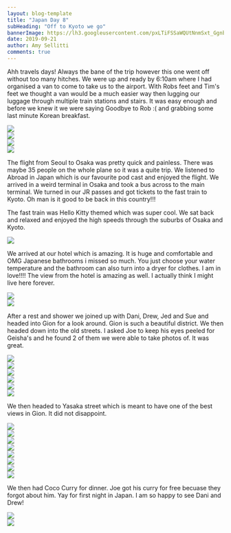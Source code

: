 ```yaml
---
layout: blog-template
title: "Japan Day 8"
subHeading: "Off to Kyoto we go"
bannerImage: https://lh3.googleusercontent.com/pxLTiFSSaWQUtNnmSxt_Ggnbt_qi4oObtwl5I8MKdpzRVsl9YjDZKPWtwNKV4xEfPlyEWZq4fq6qDvUAjUNYulVvOnpnkdLhsdEjFCAkDMSKGM5RZ2XzElotc4sodFiW1AZ72fXxkFg=w2400
date: 2019-09-21
author: Amy Sellitti
comments: true
---
```


Ahh travels days! Always the bane of the trip however this one went off without too many hitches. We were up and ready by 6:10am where I had organised a van to come to take us to the airport. With Robs feet and Tim's feet we thought a van would be a much easier way then lugging our luggage through multiple train stations and stairs. It was easy enough and before we knew it we were saying Goodbye to Rob :( and grabbing some last minute Korean breakfast.

<div class="center-image"><img src="https://lh3.googleusercontent.com/8RVaow0DFgf_KaHGDSeZU5zeX3-KUlScPWYSeV3km39IFYfq-pH6DRkPRlDAFYOVZ3yBem-ePISE9eJYpsV7YnV_OyGFizSX45weq3elkjDXd7R_xbOZ7-dibmocnV6MA_5Tru7SeLo=w2400"/></div>
<div class="center-image"><img src="https://lh3.googleusercontent.com/FVT7XRpZILOWt-LC3aF413WvP8BNE3L_ZCw-R5NircGWVpPrmVRM2foe2EMbt8dUCvR1pPWXpoUmvZIPmliZGCpoL_Bw-CM9TF_WgHnMo01i1XmyiEfb-n9_bHWiO2JgEH7Wq1wKJIw=w2400"/></div>
<div class="center-image"><img src="https://lh3.googleusercontent.com/IB4uPT1sp1gOWWRGAhHCPtn9g-FsppYCGLGcyMfXuZu8K_5hmYxjl-rsrYdPfsiLvYAtgSKTJtXnbvGHlt96guNBNt9YhOkdaMr1O2_FA6PK7fuOpwJVcjF5DtPz0rowIMwAnyV64iY=w2400"/></div>
<div class="center-image"><img src="https://lh3.googleusercontent.com/bC9-FhUEhtl9MJR8ndhXhm3LtQGmcqGEFswQttTQEMJHa94T9A3aYhZgMGcC_OFgOgfP4tXaEIrqP2pEQ2Bvt3tXOScYTb1vYJAgJPU_fwfxn1a7BjjqJ4y1eHuR6Kmqsj3kmEcft6E=w2400"/></div>

The flight from Seoul to Osaka was pretty quick and painless. There was maybe 35 people on the whole plane so it was a quite trip. We listened to Abroad in Japan which is our favourite pod cast and enjoyed the flight. We arrived in a weird terminal in Osaka and took a  bus across to the main terminal. We turned in our JR passes and got tickets to the fast train to Kyoto. Oh man is it good to be back in this country!!!

The fast train was Hello Kitty themed which was super cool. We sat back and relaxed and enjoyed the high speeds through the suburbs of Osaka and Kyoto.

<div class="center-image"><img src="https://lh3.googleusercontent.com/jVeleeHQa6i_HNnV8_5OpjItaSkbcj16ytcbeUz9_48-zcnH0it4lL_DoiF7csdlZ1iVimsKLhbvnEBoYPbBIsDlyDvn8L3ueOcXTr-O922mmgn2kBU47wOM6NE5YBN5W5o3AdD3wj0=w2400"/></div>

We arrived at our hotel which is amazing. It is huge and comfortable and OMG Japanese bathrooms i missed so much. You just choose your water temperature and the bathroom can also turn into a dryer for clothes. I am in love!!!! The view from the hotel is amazing as well.  I actually think I might live here forever. 

<div class="center-image"><img src="https://lh3.googleusercontent.com/natucECvlVFxcNgOSgQS9MwMqAOg22h6psat_4IZfgQ5uwm1Pp0VqFKu7uhvjF5gi2f7su2cbqQnt60bYKsQn6bSZCWCsQppxQ8pjbsKGtLb69QQI5p-kEuVYsYRLXimZS_8G6hKU-Y=w2400"/></div>
<div class="center-image"><img src="https://lh3.googleusercontent.com/koi6MOQOg1SO5DkByND8W40KG6cZnMNzQSDf9KqpH25AxSgrZoeAIIT-qPSLWfeXmN2ceqZCAQXHTQChTl41wrvTkQyxVpVLCYtbIKsFqd3HkdFhOPsoeJci3-J-_W8r4uJ5ofuGMjw=w2400"/></div>

After a rest and shower we joined up with Dani, Drew, Jed and Sue and headed into Gion for a look around. Gion is such a beautiful district. We then headed down into the old streets. I asked Joe to keep his eyes peeled for Geisha's and he found 2 of them we were able to take photos of. It was great.  
<div class="center-image"><img src="https://lh3.googleusercontent.com/vvuyZU2Jk8E5YXXCZDFIV2gtq1gjaJmFuB6WNk8p6lCreCvPL8YKaRC7SD4cyqB0PzIuLOZMcRnr0Qukf8E_iv9aHY8vP3X7niqSYrFZ9DlyvPhu8V3ZfYGIWx4WV4YJbadC89dgTxY=w2400"/></div>
<div class="center-image"><img src="https://lh3.googleusercontent.com/ELuvJ9LplARvD074pNC6q4vDGaoG4IYgxL8qZO4rJQGrsRr-oss9TpIkhpANrIuj28KNOC2YL0em3Agfclwo4gHfPY9K6VMLG2XXvj_fW7TaOP8X4m-daWUfiXlQm9fAMGNwTV51KvE=w2400"/></div>
<div class="center-image"><img src="https://lh3.googleusercontent.com/TMrkNizgsLSdwrPXilvjVOIi8AXYR3eNdEe0U_E2wVxUsZXf4KQZDhwQqUtjjWwl-muvuI9422iUg27pD2nmTuZCL-clN0y25gPK6cDllUIsfgNgPfSu4Nhmb-O0TBo0JGr3633oGlw=w2400"/></div>
<div class="center-image"><img src="https://lh3.googleusercontent.com/JY8MtfUP4Oq_uOSSFOWgLSpgK-RfwG9UclwsMT1GnuzgEV9Bh4RlOl14uC-UnXr3LXhbUCNnAahGMP74S2enIqb_YPmNrhvwQ9koKctEDvAiOYrWo3RmmOkdSFYYZmwJ4ELKVLemXWE=w2400"/></div>
<div class="center-image"><img src="https://lh3.googleusercontent.com/5vMM4TXHV216Q6b61aUe7uMeMrWl5kSEG-KiDCCzrQKSIDKb8oED0GeYbMh81BfWau0dT5SJqJE2ZpG3Ung9m3nVhEMO3kdT_yOOQrN4yp39Qs6RNorAIOsrgD3d3mKGaKfdMrj3RFw=w2400"/></div>
<div class="center-image"><img src="https://lh3.googleusercontent.com/-ewdVYYw00mgLUMCXfKi1_Qs_98dcJjrDcnB90ZiwfC4cnuJxkqzXXEJxBSnc_xZHHmECFES2N3Q8Bs1nXKtlOI5dOBWRvsLPkYWEAlmhuKboYCdjlhRZtfudhnj5Y5XZhYCO64uIQY=w2400"/></div>

We then headed to Yasaka street which is meant to have one of the best views in Gion. It did not disappoint.

<div class="center-image"><img src="https://lh3.googleusercontent.com/2zNUAFzurR-fjLihFdWblETG73uTS5Q4hqEDH39P73-5e3nOXTbxFb5i1OKyltzWZYJqRynvkkERHMcmZwzqg7xZCi9WfrzEs-hggU3TdVO2HToq5ckpvd1r0fcM4itZ--T_MgEOjGI=w2400"/></div>
<div class="center-image"><img src="https://lh3.googleusercontent.com/oK37HEKlwvNfXIANH7eGICG5JOGF6wQ1p7HAiOaIyww7kCSCWNEHoLrUjRp4RGXqeoTz6XHAT8EKPmkVQ3D-2fJE-fcCcVLUmYL4BYgGXpfhY_rqhX-thcxkp_UIAXFZ4XT73cEilKU=w2400"/></div>
<div class="center-image"><img src="https://lh3.googleusercontent.com/5O9K_CoTxU7y30Z95Nysp7ucB4IDdValyPnpR5bw9wYGTzc8m5AKlGPW0btLXKrkHUodHOWA9SGQEeKPK3XpSobkENAizKWRGgq89GcgGb8Nz_64tXkOW9chGpO3nNiKQz3GK3kRneE=w2400"/></div>
<div class="center-image"><img src="https://lh3.googleusercontent.com/FNdHg8pCOtJynkGDLgLaLuKfU6f8e4vPmqE5uH66DQpPdsmzNr5uh-UJCUD2i2odB_C_58dGKq7_WAl9Ba-2I2c-lQc2r4IqkwjhpD34oXlwyVZ32Ak1gxfAi641khBEZCJz9YWnhcU=w2400"/></div>
<div class="center-image"><img src="https://lh3.googleusercontent.com/MFysGLmyLaF8j_GdL6MiBl32pf8bvRG5ThlpUWdGjg3RescEbnhpCQjSZiZrK4lSsMi_bNv5g_gO4HjtxypLluedtq9ZNPG4SbGkBu4IqeQmSGszuKMxhysjJYowgLIZMpJpV7lGSeg=w2400"/></div>
<div class="center-image"><img src="https://lh3.googleusercontent.com/QtGx47nEhiLRvabli9oySMBKsiCzLu1KrZpVxaOOJ-jFbqIOIy79HDZVVJ56VR1dxUa7RzLO20G-EhGxZ4qKN8HvK3fqkZP2s3ABuZUy3dCJHe8i4O0OCCL_BuSMILzNQexHTkdZXVg=w2400"/></div>
<div class="center-image"><img src="https://lh3.googleusercontent.com/rN79nMWpA9JxL50GPCYBwgaMZq7ZuhcdhQSbXEk4gns6hAhMo43AfwAfSx6P-dtqWq7cJFqNoVknQF08CXoV_QD04_yyxeivC1fNs5fG3KWDHLR1fW5zHHbYud3G2sWY29d4FCe574k=w2400"/></div>
<div class="center-image"><img src="https://lh3.googleusercontent.com/9Znt4rHIieSQITQpK3mPgckjsKJlwBFPlpj415z8jW-42Vua9uJV0UDxRP11s19KPW3kNLqciKE-ingjXvO4rsCTpFBTByz-BaJ2yusIdjig2AM1EBNsapNU4c3CPct0yToQ6TSPKVs=w2400"/></div>

We then had Coco Curry for dinner. Joe got his curry for free becuase they forgot about him. Yay for first night in Japan. I am so happy to see Dani and Drew!
<div class="center-image"><img src="https://lh3.googleusercontent.com/_pSiQT0UOHcWkXcLp5VtoVrbUtRzwA4coyShNkUD89cYWIGJDOSbhEKWwMo5zTDzqjC25VPyp8G_lo7W5qk01G5Qq0-mbMD7Ur0yKBoMTB3LYI07LlCzgcfMdYwv0zQ3b6eMPcZ-COU=w2400"/></div>
<div class="center-image"><img src="https://lh3.googleusercontent.com/mUz-5vqRm5HY8RzdIZfjEDZnaL52PibnaxliM5aUe9T0xSw4Fq4hD7R9IfE7Y3Ff4LksxoMOJ9zwUSW5zr-kvDC6fWTdRkEv2eUZnTIqIIZjUH8pcaEHsZdRlLYOog5r3QJSxO7K27s=w2400"/></div>

